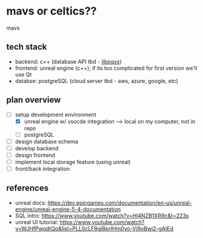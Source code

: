 # mavs or celtics??
mavs

## tech stack
- backend: c++ (database API tbd - [libpqxx](https://github.com/jtv/libpqxx))
- frontend: unreal engine (c++); if its too complicated for first version we'll use Qt
- databse: postgreSQL (cloud server tbd - aws, azure, google, etc)

## plan overview
- [ ] setup development environment 
  - [x] unreal engine w/ vsocde integration --> local on my computer, not in repo
  - [ ] postgreSQL
- [ ] design database schema
- [ ] develop backend
- [ ] design frontend
- [ ] implement local storage feature (using unreal)
- [ ] front/back integration

## references
- unreal docs: https://dev.epicgames.com/documentation/en-us/unreal-engine/unreal-engine-5-4-documentation
- SQL intro: https://www.youtube.com/watch?v=Hl4NZB1XR9c&t=223s
- unreal UI tutorial: https://www.youtube.com/watch?v=WJHfPwodtQo&list=PLL0cLF8gjBprIHm0yo-Vj9oBwi2-gAIEd
